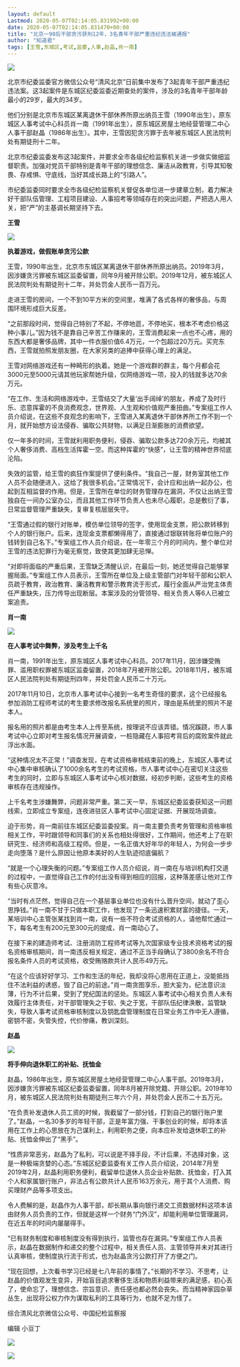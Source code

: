 ```yaml
---
layout: default
Lastmod: 2020-05-07T02:14:05.831992+00:00
date: 2020-05-07T02:14:05.831470+00:00
title: "北京一90后干部贪污获刑12年，3名青年干部严重违纪违法被通报"
author: "知道君"
tags: [王雪,东城区,考试,监委,人事,赵晶,肖一南]
---
```


![](https://images.weserv.nl/?url=https%3A//mmbiz.qpic.cn/mmbiz_gif/FBEw2orYego1F0nqJmWnL2E3vZ3dnUGe3wB9a3rWMuGtAd0dW8CIIHZahVpZsdoeVplxsdn9foW6BF7wQiabTmg/640%3Fwx_fmt%3Dgif)

北京市纪委监委官方微信公众号“清风北京”日前集中发布了3起青年干部严重违纪违法案。这3起案件是东城区纪委监委近期查处的案件，涉及的3名青年干部年龄最小的29岁，最大的34岁。

他们分别是北京市东城区某离退休干部休养所原出纳员王雪（1990年出生），原东城区人事考试中心科员肖一南（1991年出生），原东城区房屋土地经营管理二中心人事干部赵晶（1986年出生）。其中，王雪因犯贪污罪于去年被东城区人民法院判处有期徒刑十二年。

北京市纪委监委发布这3起案件，并要求全市各级纪检监察机关进一步做实做细监督职责。加强对党员干部特别是青年干部的理想信念、廉洁从政教育，引导其知敬畏、存戒惧、守底线，当好其成长路上的“引路人”。

市纪委监委同时要求全市各级纪检监察机关督促各单位进一步建章立制，着力解决好干部队伍管理、工程项目建设、人事招考等领域存在的突出问题，严把选人用人关，把“严”的主基调长期坚持下去。

**王雪**

![](https://images.weserv.nl/?url=https%3A//mmbiz.qpic.cn/mmbiz_png/FBEw2orYegocC11qySInZGnpscwlY4BfRibzmdHHXlaUCJeKBqUYO5icdawld7gA2n5iafwsUnicbAITDOgFvPraTA/640%3Fwx_fmt%3Dpng)

**执着游戏，做假账单贪污公款**

王雪，1990年出生，北京市东城区某离退休干部休养所原出纳员。2019年3月，因涉嫌贪污罪被东城区监委留置，同年9月被开除公职。2019年12月，被东城区人民法院判处有期徒刑十二年，并处罚金人民币一百万元。  

走进王雪的房间，一个不到10平方米的空间里，堆满了各式各样的奢侈品，与周围环境形成巨大反差。

“之前那段时间，觉得自己特别了不起，不停地逛，不停地买，根本不考虑价格这种小事儿。”因为钱不是靠自己辛苦工作赚来的，王雪消费起来一点也不心疼，用的东西大都是奢侈品牌，其中一件衣服价值6.4万元，一个包超过20万元。买完东西，王雪就拍照发朋友圈，在大家另类的追捧中获得心理上的满足。

王雪对网络游戏还有一种畸形的执着。她是一个游戏群的群主，每个月都会花3000元至5000元请其他玩家帮她升级，仅网络游戏一项，投入的钱就多达70余万元。

“在工作、生活和网络游戏中，王雪结交了大量‘出手阔绰’的朋友，养成了及时行乐、恣意挥霍的不良消费观念，世界观、人生观和价值观严重扭曲。”专案组工作人员介绍说，在这些不良观念的影响下，王雪进入某离退休干部休养所工作不到一个月，就开始想方设法侵吞、骗取公共财物，以满足日渐膨胀的消费欲望。

仅一年多的时间，王雪就利用职务便利，侵吞、骗取公款多达720余万元，均被其个人奢侈消费、高档生活挥霍一空。而这种挥霍的“快感”，让王雪的精神世界彻底沦陷。

失效的监管，给王雪的疯狂作案提供了便利条件。“我自己一屋，财务室其他工作人员不会随便进入，这给了我很多机会。”正常情况下，会计应和出纳一起办公，也起到互相监督的作用。但是，王雪所在单位的财务管理存在漏洞，不仅让出纳王雪独自在一间办公室办公，而且其他工作环节负责人也未尽心履职，总是敷衍了事，日常监督管理严重缺失，复审复核层层失守。

“王雪通过假的银行对账单，模仿单位领导的签字，使用现金支票，把公款转移到个人的银行账户。后来，连现金支票都懒得用了，直接通过银联转账将单位账户的钱转到自己名下。”专案组工作人员介绍说，在一年零三个月的时间内，整个单位对王雪的违法犯罪行为毫无察觉，致使其更加肆无忌惮。

“对即将面临的严重后果，王雪缺乏清醒认识，在最后一刻，她还觉得自己能够掌握局面。”专案组工作人员表示，王雪所在单位及上级主管部门对年轻干部和公职人员疏于教育，政治教育、廉洁教育和警示教育流于形式，履行全面从严治党主体责任严重缺失，压力传导出现断层。本案涉及的分管领导、相关负责人等6人已被立案追责。

**肖一南**

![](https://images.weserv.nl/?url=https%3A//mmbiz.qpic.cn/mmbiz_png/FBEw2orYegocC11qySInZGnpscwlY4BfRibzmdHHXlaUCJeKBqUYO5icdawld7gA2n5iafwsUnicbAITDOgFvPraTA/640%3Fwx_fmt%3Dpng)

**在人事考试中舞弊，涉及考生上千名**

肖一南，1991年出生，原东城区人事考试中心科员。2017年11月，因涉嫌受贿罪、滥用职权罪被东城区监委留置，2018年7月被开除公职。2018年11月，被东城区人民法院判处有期徒刑四年，并处罚金人民币二十万元。

2017年11月10日，北京市人事考试中心接到一名考生奇怪的要求，这个已经报名参加消防工程师考试的考生要求修改报名系统里的照片，理由是系统里的照片不是本人。  

报名用的照片都是由考生本人上传至系统，按理说不应该弄错。情况蹊跷，市人事考试中心立即对考生报名情况开展调查，一桩隐藏在人事招考背后的腐败案件就此浮出水面。

“这种情况太不正常！”调查发现，在考试资格审核结束前的晚上，东城区人事考试中心集中审核确认了1000余名考生的考试资格，市人事考试中心在密切关注这些考生的同时，立即与东城区人事考试中心核对数据，经初步判断，这些考生的资格审核存在违规操作。

上千名考生涉嫌舞弊，问题非常严重。第二天一早，东城区纪委监委获知这一问题线索，立即成立专案组，连夜进驻区人事考试中心固定证据、开展现场调查。

迫于形势，肖一南前往东城区纪委监委投案。肖一南主要负责考务管理和资格审核相关工作，平时跟领导和同事们的关系也相处得很好，工作期间，他还考上了在职研究生、经济师和高级工程师。但是，一名正值大好年华的年轻人，为何会一步步走向堕落？是什么原因让他原本美好的人生轨迹彻底偏航？

“就是一个心理失衡的问题。”专案组工作人员介绍说，肖一南在与培训机构打交道的过程中，一直觉得自己工作的付出没有得到相应的回报，这种落差感让他对工作有些心灰意冷。

“当时有点茫然，觉得自己在一个基层事业单位也没有什么晋升空间，就动了歪心思挣钱。”肖一南不甘于只做本职工作，他发现了一条迅速积累财富的捷径。一天，某培训中心主管张某找到肖一南，说有一些不符合考试资格的人，请他帮忙通过一下，每名考生有200元至300元的提成，肖一南动心了。

在接下来的建造师考试、注册消防工程师考试等九次国家级专业技术资格考试的报名资格审核期间，肖一南违反相关规定，通过不正当手段确认了3800余名不符合报名条件人员的考试资格，收受贿赂款共计人民币49万元。

“在这个应该好好学习、工作和生活的年纪，我却没将心思用在正道上，没能抵挡住不法利益的诱惑，毁了自己的前途。”肖一南贪图享乐，胆大妄为，纪法意识淡薄，行为不计后果，受到了党纪国法的惩处。东城区人事考试中心相关负责人未有效履行主体责任，对干部管理失之于软、失之于宽，干部队伍纪律涣散，监管缺失，导致人事考试资格审核制度以及钥匙盘管理制度在日常业务工作中无人遵循，密钥不密，失管失控，代价惨痛，教训深刻。

**赵晶**

![](https://images.weserv.nl/?url=https%3A//mmbiz.qpic.cn/mmbiz_png/FBEw2orYegocC11qySInZGnpscwlY4BfRibzmdHHXlaUCJeKBqUYO5icdawld7gA2n5iafwsUnicbAITDOgFvPraTA/640%3Fwx_fmt%3Dpng)

**将手伸向退休职工的补贴、抚恤金**

赵晶，1986年出生，原东城区房屋土地经营管理二中心人事干部。2019年3月，因涉嫌贪污罪被东城区纪委监委留置，同年8月被开除党籍、开除公职。2019年10月，被东城区人民法院判处有期徒刑三年六个月，并处罚金人民币二十五万元。

“在负责补发退休人员工资的时候，我截留了一部分钱，打到自己的银行账户里了。”赵晶，一名30多岁的年轻干部，正是年富力强、干事创业的时候，却将本该用在工作上的心思放在为己谋利上，利用职务之便，向本应补发给退休职工的补贴、抚恤金伸出了“黑手”。  

“性质非常恶劣，赵晶为了私利，可以说是不择手段，不计后果，不选择对象，这是一种极端贪婪的心态。”东城区纪委监委有关工作人员介绍说，2014年7月至2019年2月，赵晶利用职务便利，截留单位退休人员企业补贴款、抚恤金，打入其个人和家属银行账户，非法占有公款共计人民币163万余元，用于其个人消费、购买理财产品等多项支出。

令人费解的是，赵晶作为人事干部，却长期从事向银行递交工资数据材料这项本该由财务人员负责的工作，但就是这样一个财务“门外汉”，却能利用单位管理漏洞，在近五年的时间内屡屡得手。

“已有财务制度和审核制度没有得到执行，监管也存在漏洞。”专案组工作人员表示，赵晶在数据制作和递交的整个过程中，相关责任人员、主管领导并未对其进行认真审核，使制度执行流于形式，也为赵晶贪污公款打开了方便之门。

“现在回想，上次看书学习已经是七八年前的事情了。”长期的不学习、不思考，让赵晶的价值观发生变异，开始盲目追求奢侈生活和物质利益带来的满足感，初心丢了，使命忘了，理想信念、宗旨意识、责任感也都必然会丧失。而当精神家园杂草丛生，出现将公权力作为谋取私利的工具等行为，也就不足为怪了。

  

综合清风北京微信公众号、中国纪检监察报

编辑 小豆丁

![](https://images.weserv.nl/?url=https%3A//mmbiz.qpic.cn/mmbiz_png/FBEw2orYegpGhMbiciafViaZeshaHBbq1RBib39ibgibXukEs7FQVDzrp8VImUkSibTnanWW0HasE9JQWd6Bk9Dbpk9dA/640%3Fwx_fmt%3Dpng)

![](https://images.weserv.nl/?url=https%3A//mmbiz.qpic.cn/mmbiz_jpg/FBEw2orYegryicmPV0mzxVibzNxNWLiaVk6njf5JwIppylnxMcAiaaVmP8gMoyg7IJMesaJEzIWjtotB35CbU8ImOw/640%3Fwx_fmt%3Djpeg)

